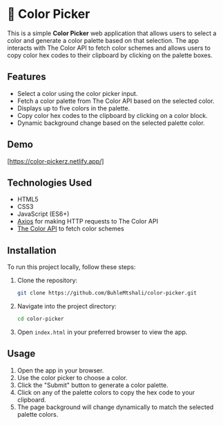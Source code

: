 
# 🎨 Color Picker

This is a simple **Color Picker** web application that allows users to select a color and generate a color palette based on that selection. The app interacts with The Color API to fetch color schemes and allows users to copy color hex codes to their clipboard by clicking on the palette boxes.

## Features

- Select a color using the color picker input.
- Fetch a color palette from The Color API based on the selected color.
- Displays up to five colors in the palette.
- Copy color hex codes to the clipboard by clicking on a color block.
- Dynamic background change based on the selected palette color.

## Demo

[https://color-pickerz.netlify.app/]

## Technologies Used

- HTML5
- CSS3
- JavaScript (ES6+)
- [Axios](https://github.com/axios/axios) for making HTTP requests to The Color API
- [The Color API](https://www.thecolorapi.com/) to fetch color schemes

## Installation

To run this project locally, follow these steps:

1. Clone the repository:
   ```bash
   git clone https://github.com/BuhleMtshali/color-picker.git
   ```
2. Navigate into the project directory:
   ```bash
   cd color-picker
   ```
3. Open `index.html` in your preferred browser to view the app.

## Usage

1. Open the app in your browser.
2. Use the color picker to choose a color.
3. Click the "Submit" button to generate a color palette.
4. Click on any of the palette colors to copy the hex code to your clipboard.
5. The page background will change dynamically to match the selected palette colors.

